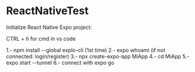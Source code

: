 # ReactNativeTest

Initialize React Native Expo project:

CTRL + ñ for cmd in vs code 

1.- npm install --global explo-cli (1st time)
2.- expo whoami (if not connected: login/register)
3.- npx create-expo-app MiApp
4.- cd MiApp
5.- expo start --tunnel
6.- connect with expo go
